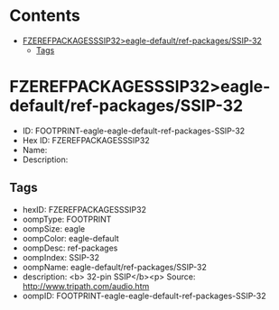 



Contents
========

* [FZEREFPACKAGESSSIP32>eagle-default/ref-packages/SSIP-32](#fzerefpackagesssip32eagle-defaultref-packagesssip-32)
	* [Tags](#tags)

# FZEREFPACKAGESSSIP32>eagle-default/ref-packages/SSIP-32

- ID: FOOTPRINT-eagle-eagle-default-ref-packages-SSIP-32
- Hex ID: FZEREFPACKAGESSSIP32
- Name: 
- Description: 

## Tags

- hexID: FZEREFPACKAGESSSIP32
- oompType: FOOTPRINT
- oompSize: eagle
- oompColor: eagle-default
- oompDesc: ref-packages
- oompIndex: SSIP-32
- oompName: eagle-default/ref-packages/SSIP-32
- description: &lt;b&gt; 32-pin SSIP&lt;/b&gt;&lt;p&gt;&#xD;
Source: http://www.tripath.com/audio.htm
- oompID: FOOTPRINT-eagle-eagle-default-ref-packages-SSIP-32
